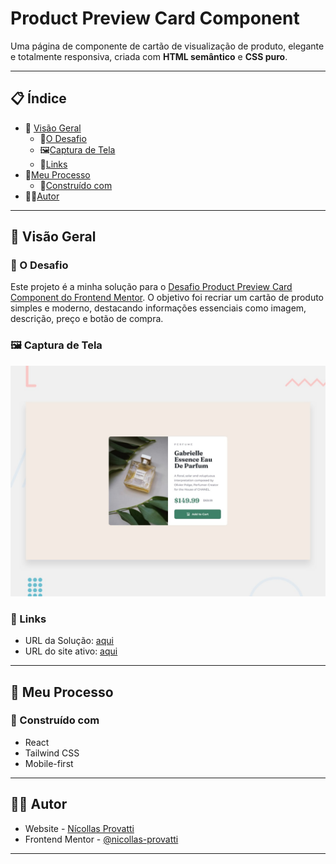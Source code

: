 # Product Preview Card Component

Uma página de componente de cartão de visualização de produto, elegante e totalmente responsiva, criada com **HTML semântico** e **CSS puro**.

---

## 📋 Índice

- 📖 [Visão Geral](#visão-geral)
  - 🎯[O Desafio](#o-desafio)
  - 🖼️[Captura de Tela](#captura-de-tela)
  - 🔗[Links](#links)
- 🧠[Meu Processo](#meu-processo)
  - 🧱[Construído com](#construído-com)
- 👨‍💻[Autor](#autor)

---

## 📖 Visão Geral

### 🎯 O Desafio

Este projeto é a minha solução para o [Desafio Product Preview Card Component do Frontend Mentor](https://www.frontendmentor.io/challenges/product-preview-card-component-GO7UmttRfa). O objetivo foi recriar um cartão de produto simples e moderno, destacando informações essenciais como imagem, descrição, preço e botão de compra.

### 🖼️ Captura de Tela

![captura de tela](design/desktop-preview.jpg)

### 🔗 Links

- URL da Solução: [aqui](https://github.com/nicollas-provatti/productpreview-card-componentt)
- URL do site ativo: [aqui](https://nicollas-provatti.github.io/product-preview-card-component/)

---

## 🧠 Meu Processo

### 🧱 Construído com

- React
- Tailwind CSS
- Mobile-first

---

## 👨‍💻 Autor

- Website - [Nícollas Provatti](https://single-page-developer-portfolio-yula.onrender.com/)
- Frontend Mentor - [@nicollas-provatti](https://www.frontendmentor.io/profile/nicollas-provatti)

---
